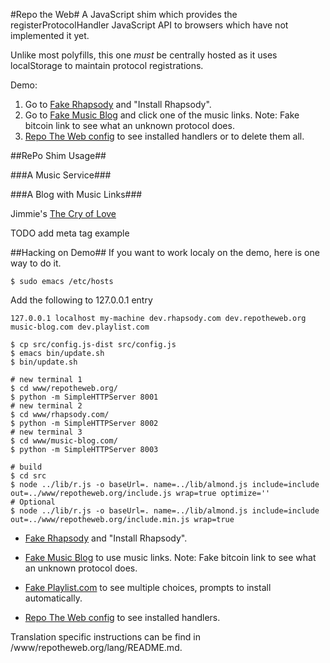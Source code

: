 #Repo the Web#
A JavaScript shim which provides the registerProtocolHandler JavaScript API to browsers which have not implemented it yet.

Unlike most polyfills, this one *must* be centrally hosted as it uses localStorage to maintain protocol registrations.

Demo:

1. Go to [Fake Rhapsody](http://austinking.us/fake_rhapsody/) and "Install Rhapsody".
2. Go to [Fake Music Blog](http://ozten.com/random/fake_blog_post/) and click one of the music links. Note: Fake bitcoin link to see what an unknown protocol does.
3. [Repo The Web config](http://bewehtoper.org/config.html) to see installed handlers or to delete them all.

##RePo Shim Usage##

###A Music Service###
    <script src="http://dev.repotheweb.org:8001/include.js"></script>
    <script>
    navigator.xregisterProtocolHandler('music', 'http://your-domain.com/rph/uri#%s', 'Great Music App');
    </script>

###A Blog with Music Links###
    <p>Jimmie's <a href="music:musicbrainz.org/release/a5bbcaf9-5387-33e2-9411-902ac263666b">The Cry of Love</a></p>

TODO add meta tag example

##Hacking on Demo##
If you want to work localy on the demo, here is one way to do it.

    $ sudo emacs /etc/hosts
Add the following to 127.0.0.1 entry

    127.0.0.1 localhost my-machine dev.rhapsody.com dev.repotheweb.org music-blog.com dev.playlist.com

    $ cp src/config.js-dist src/config.js
    $ emacs bin/update.sh
    $ bin/update.sh

    # new terminal 1
    $ cd www/repotheweb.org/
    $ python -m SimpleHTTPServer 8001
    # new terminal 2
    $ cd www/rhapsody.com/
    $ python -m SimpleHTTPServer 8002
    # new terminal 3
    $ cd www/music-blog.com/
    $ python -m SimpleHTTPServer 8003

    # build
    $ cd src
    $ node ../lib/r.js -o baseUrl=. name=../lib/almond.js include=include out=../www/repotheweb.org/include.js wrap=true optimize=''
    # Optional
    $ node ../lib/r.js -o baseUrl=. name=../lib/almond.js include=include out=../www/repotheweb.org/include.min.js wrap=true


* [Fake Rhapsody](http://dev.rhapsody.com:8002/) and "Install Rhapsody".

* [Fake Music Blog](http://music-blog.com:8003/index.html) to use music links. Note: Fake bitcoin link to see what an unknown protocol does.

* [Fake Playlist.com](http://dev.playlist.com:8004/) to see multiple choices, prompts to install automatically. 

* [Repo The Web config](http://dev.repotheweb.org:8001/config.html) to see installed handlers.

Translation specific instructions can be find in /www/repotheweb.org/lang/README.md.
